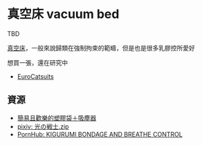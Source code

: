 真空床 vacuum bed
===
TBD

[真空床](https://en.wikipedia.org/wiki/Vacuum_bed)，一般來說歸類在強制拘束的範疇，但是也是很多乳膠控所愛好

想買一張，還在研究中

- [EuroCatsuits](http://www.eurocatsuits.com/latex-vacbed.php?la=en&currency=EUR)

## 資源

- [簡易且歡樂的塑膠袋＋吸塵器](https://www.facebook.com/1042446452442226/posts/3091106584242859/)
- [pixiv: 光の戦士.zip](https://www.pixiv.net/artworks/79369194)
- [PornHub: KIGURUMI BONDAGE AND BREATHE CONTROL](https://cn.pornhub.com/view_video.php?viewkey=ph5b24e234aaa1e)